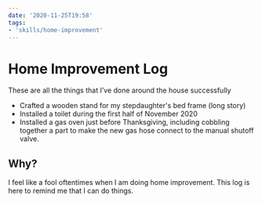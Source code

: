 ```yaml
---
date: '2020-11-25T19:58'
tags:
- 'skills/home-improvement'
---
```


# Home Improvement Log

These are all the things that I’ve done around the house successfully

-   Crafted a wooden stand for my stepdaughter's bed frame (long story)
-   Installed a toilet during the first half of November 2020
-   Installed a gas oven just before Thanksgiving, including cobbling
    together a part to make the new gas hose connect to the manual
    shutoff valve.

## Why?

I feel like a fool oftentimes when I am doing home improvement. This log
is here to remind me that I can do things.
